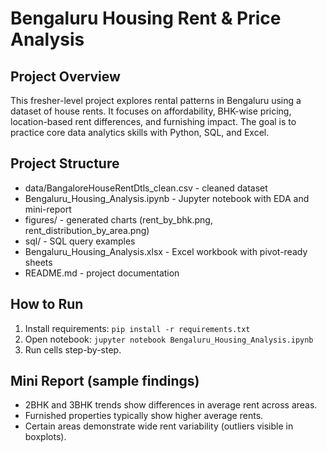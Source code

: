 # Bengaluru Housing Rent & Price Analysis

## Project Overview
This fresher-level project explores rental patterns in Bengaluru using a dataset of house rents. It focuses on affordability, BHK-wise pricing, location-based rent differences, and furnishing impact. The goal is to practice core data analytics skills with Python, SQL, and Excel.

## Project Structure
- data/BangaloreHouseRentDtls_clean.csv  - cleaned dataset
- Bengaluru_Housing_Analysis.ipynb       - Jupyter notebook with EDA and mini-report
- figures/                              - generated charts (rent_by_bhk.png, rent_distribution_by_area.png)
- sql/                                  - SQL query examples
- Bengaluru_Housing_Analysis.xlsx       - Excel workbook with pivot-ready sheets
- README.md                             - project documentation

## How to Run
1. Install requirements: `pip install -r requirements.txt`
2. Open notebook: `jupyter notebook Bengaluru_Housing_Analysis.ipynb`
3. Run cells step-by-step.

## Mini Report (sample findings)
- 2BHK and 3BHK trends show differences in average rent across areas.
- Furnished properties typically show higher average rents.
- Certain areas demonstrate wide rent variability (outliers visible in boxplots).

